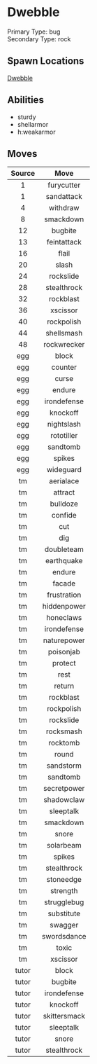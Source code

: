 # Dwebble  
Primary Type: bug  
Secondary Type: rock  
  
## Spawn Locations  
[Dwebble](/data/spawn_presets/dwebble.md)  
  
## Abilities  
  * sturdy
  * shellarmor
  * h:weakarmor
  
  
## Moves  
  
| Source | Move |  
|:---:|:---:|  
| 1 | furycutter |  
| 1 | sandattack |  
| 4 | withdraw |  
| 8 | smackdown |  
| 12 | bugbite |  
| 13 | feintattack |  
| 16 | flail |  
| 20 | slash |  
| 24 | rockslide |  
| 28 | stealthrock |  
| 32 | rockblast |  
| 36 | xscissor |  
| 40 | rockpolish |  
| 44 | shellsmash |  
| 48 | rockwrecker |  
| egg | block |  
| egg | counter |  
| egg | curse |  
| egg | endure |  
| egg | irondefense |  
| egg | knockoff |  
| egg | nightslash |  
| egg | rototiller |  
| egg | sandtomb |  
| egg | spikes |  
| egg | wideguard |  
| tm | aerialace |  
| tm | attract |  
| tm | bulldoze |  
| tm | confide |  
| tm | cut |  
| tm | dig |  
| tm | doubleteam |  
| tm | earthquake |  
| tm | endure |  
| tm | facade |  
| tm | frustration |  
| tm | hiddenpower |  
| tm | honeclaws |  
| tm | irondefense |  
| tm | naturepower |  
| tm | poisonjab |  
| tm | protect |  
| tm | rest |  
| tm | return |  
| tm | rockblast |  
| tm | rockpolish |  
| tm | rockslide |  
| tm | rocksmash |  
| tm | rocktomb |  
| tm | round |  
| tm | sandstorm |  
| tm | sandtomb |  
| tm | secretpower |  
| tm | shadowclaw |  
| tm | sleeptalk |  
| tm | smackdown |  
| tm | snore |  
| tm | solarbeam |  
| tm | spikes |  
| tm | stealthrock |  
| tm | stoneedge |  
| tm | strength |  
| tm | strugglebug |  
| tm | substitute |  
| tm | swagger |  
| tm | swordsdance |  
| tm | toxic |  
| tm | xscissor |  
| tutor | block |  
| tutor | bugbite |  
| tutor | irondefense |  
| tutor | knockoff |  
| tutor | skittersmack |  
| tutor | sleeptalk |  
| tutor | snore |  
| tutor | stealthrock |  
  
